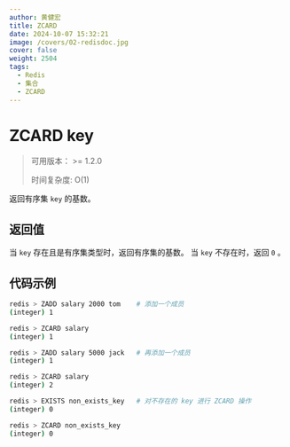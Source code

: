 ```yaml
---
author: 黄健宏
title: ZCARD 
date: 2024-10-07 15:32:21
image: /covers/02-redisdoc.jpg
cover: false
weight: 2504
tags:
  - Redis
  - 集合
  - ZCARD  
---
```


# ZCARD key

> 可用版本： >= 1.2.0
> 
> 时间复杂度: O(1)

返回有序集 `key` 的基数。

## 返回值

当 `key` 存在且是有序集类型时，返回有序集的基数。 当 `key` 不存在时，返回 `0` 。

## 代码示例

```bash
redis > ZADD salary 2000 tom    # 添加一个成员
(integer) 1

redis > ZCARD salary
(integer) 1

redis > ZADD salary 5000 jack   # 再添加一个成员
(integer) 1

redis > ZCARD salary
(integer) 2

redis > EXISTS non_exists_key   # 对不存在的 key 进行 ZCARD 操作
(integer) 0

redis > ZCARD non_exists_key
(integer) 0
```